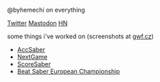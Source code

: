 @byhemechi on everything

[Twitter](https://twitter.com/byhemechi) [Mastodon](https://aus.social/@byhemechi) [HN](https://news.ycombinator.com/user?id=byhemechi)

some things i've worked on (screenshots at [gwf.cz](https://george.id.au))

- [AccSaber](https://accsaber.com)
- [NextGame](https://play.google.com/store/apps/details?id=au.id.george.nextgame)
- [ScoreSaber](https://scoresaber.com)
- [Beat Saber European Championship](https://beatsaberchampionship.eu)
